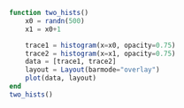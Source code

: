 ```julia
function two_hists()
    x0 = randn(500)
    x1 = x0+1

    trace1 = histogram(x=x0, opacity=0.75)
    trace2 = histogram(x=x1, opacity=0.75)
    data = [trace1, trace2]
    layout = Layout(barmode="overlay")
    plot(data, layout)
end
two_hists()
```


<div id="51ff71f0-38af-4d20-8cbd-096252008b6d" class="plotly-graph-div"></div>

<script>
    window.PLOTLYENV=window.PLOTLYENV || {};
    window.PLOTLYENV.BASE_URL="https://plot.ly";
    Plotly.newPlot('51ff71f0-38af-4d20-8cbd-096252008b6d', [{"type":"histogram","opacity":0.75,"x":[1.2455199404668633,1.1972863847775763,-0.14502114655025583,-1.4279152117952343,0.41575059009117543,-0.20475869658277918,0.38516074879366335,0.4058008672125428,-0.40855168045908724,0.018654110137878443,-2.2861824073850867,0.5932719504129559,-0.5659370329701278,-0.17517712291229676,-1.810084972976903,1.564715408944756,-0.768147845793704,1.588746399930521,0.6749770754411922,-0.9999410888655017,-0.6973087148655307,0.624588955189057,0.7577040710331813,0.6208057560821617,-0.6764121473954723,1.7709542204867943,-1.1832657708311052,1.9589161932714727,1.1331437459816514,1.4092862795325634,0.5007784136232238,-0.3326777002816977,0.2829952342649963,-2.208757203280906,0.23110298140790395,-0.785622153956888,-0.7667411552494356,-0.4084466004639852,1.8897709800232763,-0.9698934986487378,1.1271333265724737,-0.28867981780058327,0.37473637438298335,1.2940843270660296,-0.6204958285671154,1.5664062970899753,-0.3238924476209527,-1.8140140409038847,-1.7751969758735993,1.761570601298212,-0.46600845462891355,0.2618045935084398,0.05844238699748974,0.018015914986583642,2.6154823935101694,0.04061452024320571,0.15558113690640324,-2.0318695418256225,-0.7113841712553073,0.4774633141397696,-0.5006801302396714,2.372644995570952,-0.9493905648931548,0.9686839338495796,-0.7543056473129801,1.596494378213871,0.8915633177632407,0.6439055949501892,0.5026326748519694,-1.8615180111350602,-2.033319116395641,-0.527580976548962,0.25308814445468114,0.05557585852496592,-0.9429779665579571,-1.1152145075474098,-0.7364038069707227,0.2264999039246675,0.4891622811069958,-0.673678965082203,-1.6015938016245652,-0.15234614454028278,-1.5427645265063954,0.5454550325977648,0.0076374977011513705,0.1919854468107679,-1.027915755054208,-0.6195508711582065,-2.46555542919742,-0.6385375906359811,-0.1689450988898939,0.12599899000601128,-1.9847046652085056,0.5830051787496644,0.8016695885240027,2.284143933128412,1.5525824284682546,-0.01249315648963599,0.7928118007325636,0.10298782997886051,1.9517994732404873,0.08383161457019786,-2.0942475280925126,0.16704528418186218,1.60482700420994,1.5680149323985917,-0.19960820729257217,0.03340031150459788,-0.08611289828127774,0.5016750651818406,-1.3427714775386044,0.16516252390810032,0.20341267627250512,-0.4153865040437047,-0.60789351078012,0.23153800849237766,1.1254357288779742,2.0152880090466514,-0.039811918232092194,-1.4566705582405433,1.2916848865416006,0.9807725365251447,0.29503131429145635,1.4234649868413092,-1.2898375974393848,0.7503230130934312,-0.4883772702066906,-0.17967901216140786,0.7803259670311669,-0.375656213667807,0.45461103313745255,-0.08029093541551761,0.7849392298229572,0.7961327294443483,1.2356979282460598,0.601683024816054,2.3137041967122793,0.38539311974816925,0.9050731480138368,-0.48367244363590284,-0.7706640540820504,-0.3069374299765593,-0.9169971681832474,-1.330420559939094,-0.588186557584646,-2.657560587517418,0.07628575128280328,0.6087458027659233,-0.5102012968451791,0.3569374919364516,-0.11739608235959087,0.7164667000076291,-0.5530720185291789,2.108352566965641,0.06383073761481553,0.8358945519699409,-0.36763900355439494,1.0129122818274872,-0.0389435083164359,0.8212197282955677,0.09836489094441042,0.25285562999195843,-0.8105271641689236,-0.5248982981133608,0.4027634108795196,-0.136500613320974,0.3437301646383309,0.48900163342545605,-0.6392649377442824,-0.5492957112214037,-0.08855623394556214,-0.03660001058350606,-0.5242302225843515,-0.20174001050112275,-1.8628580818110227,-1.0083668104129775,0.4736404672296638,-0.18136834307131197,1.0535966892757929,-0.6350806734839438,1.0186632273717209,-1.866794726807767,-0.7827971694123335,-0.047132589315099616,0.6733632287871308,0.3473125083700882,-0.2767571661045389,2.632696091869151,-0.3916394577356168,-2.6993714740643306,1.0020551270888467,0.31291328593200474,0.40686533717563,-0.5771114262644808,1.1380395088913393,0.07070167383918761,0.32799171686708906,-0.17885812352065353,0.3779612762958348,0.05404694596035131,1.700886072901863,-0.007836429948446928,-0.3129948794288138,1.0807024447476572,0.19281557824527815,-0.6178103331993275,0.3113948697100495,1.3526226115010995,0.9338550414107272,-1.3929360095844248,0.9997219561146921,0.8220675581242429,-0.8278612198959416,1.0259010744735024,0.005733866374482646,2.0410743360960186,2.578131381415198,-0.6140508385598468,1.7870196385609336,-0.46989665880591497,-1.4486545818382297,0.18668128291296948,-0.398264483744613,-2.2921782843720595,-0.751941914161057,1.6486728580253043,-1.096832245594516,0.21241297293960487,-0.48650914248271276,-1.46042295142261,-0.8080523268777728,-0.7632063622350602,0.3668299814662604,-1.0578686060175233,-0.5471697933242412,-0.04404605428931518,-1.4184113803118272,1.6139683811084162,0.8195073857724532,0.7848479364387887,1.734866231556915,-0.10943781548573579,-0.9254728550464806,0.4748444092671134,-2.08922029433037,0.38189168068421697,2.356647340890684,-0.13608069378325605,0.4973527324634345,0.5918241239525236,2.0215499382981195,2.4590534001554794,-0.40121239872903636,1.7592022436913564,0.11766012915854666,0.08287675800521092,1.4165990106889146,0.8862296103352135,0.49883343806362845,0.5441969601763176,-0.12743498011735838,-0.6632827957205968,0.8371333135131891,0.5736296894805015,-1.9183022312484346,3.0298311690433986,0.7017747939700038,-1.400860366883381,-0.6970669820006977,-0.6368973861366931,-0.8030666026830686,0.5454058062341826,0.11181221592115578,2.1566388547147355,-0.8809832020789543,1.211821974581431,3.0491559988832493,-2.4557148297715554,-0.781971371588654,0.747192449357211,-0.3262203704464895,-0.6241163648921233,-0.6580520536219592,0.6698448544372364,-2.2611093064774237,-0.5322481027381247,1.5103628127138806,0.08971671507727809,0.025241942761722307,0.018180872573095842,0.7981530328192794,-0.4643483466567515,-1.071646211501693,0.11449763333516993,0.45689663349735565,1.2727129930458976,0.7552192904760457,0.29014828878762755,-0.5190240012457228,-1.7525391947733724,1.0895873056926388,-0.13762737025752908,-0.8704810294953261,0.32588396810355114,-0.67176401858884,-1.6485979270255193,-0.9139225487321286,-0.7820314873725396,-0.09924057064641673,-0.42761435713455814,-2.2190099988574197,-0.12862130733314522,-0.44805232986947324,0.14531672799670822,-0.1515741589799843,-0.3822992522948456,-2.2314453045105687,-1.8104409683957974,-1.2131554600922392,0.47392151332883964,1.1473589683835315,2.3689117071105605,-0.11136278598057911,-0.9184899134460744,0.5991027549458788,-1.9151518189968226,-1.6166033944407119,-0.6952323662837728,-0.007531896733185442,-2.6288541552734164,-1.7349547951515083,1.2299287086735595,-0.28898650578406465,0.24780749886888376,1.2766133918988343,-1.5575974101998238,0.7252904405613558,0.22429073750493428,-0.9521178453728892,-0.09060795943695411,-1.820488645168421,1.487233279688986,-0.16054275560416875,0.31921809841206317,1.080606999652695,-0.18156605879712437,-0.3455835484542456,1.1058982550940624,-0.7762677413975623,-0.43455210277007295,-0.5303125792373158,0.48211765739319856,-1.6720021767449569,-0.7032225945738296,0.368513712340367,-0.8997009129705218,0.3481133792651248,0.39562361481346187,1.671413237365405,1.5734982625667238,0.5063025736475143,-0.8116841889391919,-1.8743733309694726,0.3264185504939589,-0.5220093909498927,-0.007087231605654526,-1.3107093031065762,0.7329378612066886,-0.22123178445695602,-0.8959776181140394,1.7178557670531478,0.43907321420033113,1.1207838465260405,0.6545175698820073,-0.5799638272121184,0.47195287187346663,0.11216605446370925,1.2396867196126526,0.27705214782666243,0.5831451377580089,1.483103638187262,-1.3304204855390835,0.04261927738640807,-1.770065300939592,-1.3554119558684152,-1.3584487029567855,-0.4006652079299055,-0.03721899108377696,1.4599173175824494,2.007442456746228,-1.4951648061132576,-1.3761122608186795,0.9911831746520644,-0.4243641769262709,-0.02490750187195639,0.6283251657513581,0.8817062485870749,0.06673402137016954,0.4757688089473927,-0.1504671424897032,3.118896875626407,0.020800351129297574,-1.5526428788830078,0.020878527183963862,0.4058163673224712,-0.4971742584202963,-0.14312441258018022,-1.2361036685630515,-0.27395860980253894,0.8694601444320731,-0.9890289462695389,0.3819039832428374,0.084763142376861,1.7084406052181442,-1.903052275553418,0.14764637641350817,-0.43317251112330124,-0.16984447159439017,0.07314864054837933,-1.0582896376632054,0.35202500997700326,-1.3361786512246163,-0.8559106164904289,0.6411876601691683,0.6041261994358043,0.3773069272556925,-0.5149674128798983,-0.6358414715664953,0.01809336685226878,-1.5847113378972721,0.38264145610812145,0.19600696377875737,-0.18268970460816142,0.259988081031352,2.273711419804658,1.3871457021968707,1.172474474823842,0.29819973045835985,-0.09365585048583824,0.7302420128246304,-0.8774804709455505,-0.1624227958853458,-0.8878745620709739,0.11850892515028409,-0.3983701466779902,-0.843144364229239,-1.5836909964391286,1.3982177835749015,-0.5153383492057826,1.5217414573397692,-0.4616737229568412,0.250686078871366,0.7804305466282084,-0.09042641819113759,-2.5235210174968836,0.35008542629107126,-1.0219348226989253,-1.5673042349654156,1.7191070954382859,0.6761126861336875,-1.1351205713328325,-0.9427258800939754,-2.0540206805944097,-0.17669497812456622,-0.858300889808123,0.9588810895072908,-2.1225098579237964,0.17766423265945414,1.5900511872225616,-1.2434513811853467,-0.6136948328796475,0.35978693332326644,0.15453386036271505,-1.5639681038546827,-0.7164806282252434,-1.1740534410388095,0.10799314632946876,-0.40515294006114055,-0.38854222994784027,-1.6529386063545002,0.7319513956300463,0.3240121713908051,0.42273245072364907,-0.31411264289502083,0.7907734338455688,-0.006805533551902784,-0.7046954708423084,-0.9880498257996154,1.3249119516335501,-0.5808327973070795,-0.3157266066037128,1.5044463104695194,0.26200368983646777,0.49280159551165914,0.005783765168853158,0.4626368180678434,1.094961524312296,-0.2586094669433917,-0.08434431314179044,-0.5165037128149219]},{"type":"histogram","opacity":0.75,"x":[2.2455199404668633,2.197286384777576,0.8549788534497442,-0.4279152117952343,1.4157505900911755,0.7952413034172208,1.3851607487936635,1.4058008672125428,0.5914483195409128,1.0186541101378785,-1.2861824073850867,1.593271950412956,0.43406296702987224,0.8248228770877033,-0.8100849729769031,2.564715408944756,0.231852154206296,2.588746399930521,1.6749770754411921,5.8911134498296214e-5,0.3026912851344693,1.6245889551890569,1.7577040710331813,1.6208057560821616,0.3235878526045277,2.7709542204867943,-0.18326577083110518,2.958916193271473,2.133143745981651,2.409286279532563,1.5007784136232238,0.6673222997183024,1.2829952342649964,-1.2087572032809062,1.231102981407904,0.21437784604311205,0.23325884475056435,0.5915533995360148,2.8897709800232763,0.03010650135126225,2.1271333265724737,0.7113201821994167,1.3747363743829832,2.2940843270660296,0.3795041714328846,2.5664062970899755,0.6761075523790473,-0.8140140409038847,-0.7751969758735993,2.761570601298212,0.5339915453710864,1.2618045935084399,1.0584423869974897,1.0180159149865837,3.6154823935101694,1.0406145202432058,1.1555811369064033,-1.0318695418256225,0.2886158287446927,1.4774633141397695,0.4993198697603286,3.372644995570952,0.050609435106845235,1.9686839338495796,0.2456943526870199,2.5964943782138707,1.8915633177632407,1.6439055949501893,1.5026326748519694,-0.8615180111350602,-1.0333191163956408,0.47241902345103803,1.253088144454681,1.055575858524966,0.05702203344204293,-0.1152145075474098,0.2635961930292773,1.2264999039246676,1.4891622811069958,0.32632103491779696,-0.6015938016245652,0.8476538554597173,-0.5427645265063954,1.545455032597765,1.0076374977011513,1.1919854468107678,-0.027915755054207958,0.3804491288417935,-1.46555542919742,0.36146240936401886,0.831054901110106,1.1259989900060112,-0.9847046652085056,1.5830051787496644,1.8016695885240028,3.284143933128412,2.552582428468255,0.987506843510364,1.7928118007325637,1.1029878299788605,2.951799473240487,1.0838316145701978,-1.0942475280925126,1.1670452841818622,2.60482700420994,2.568014932398592,0.8003917927074278,1.033400311504598,0.9138871017187222,1.5016750651818405,-0.3427714775386044,1.1651625239081003,1.203412676272505,0.5846134959562953,0.39210648921988,1.2315380084923777,2.1254357288779744,3.0152880090466514,0.9601880817679078,-0.45667055824054326,2.2916848865416006,1.9807725365251447,1.2950313142914562,2.423464986841309,-0.28983759743938475,1.750323013093431,0.5116227297933094,0.8203209878385922,1.7803259670311669,0.624343786332193,1.4546110331374527,0.9197090645844824,1.7849392298229572,1.7961327294443483,2.2356979282460596,1.601683024816054,3.3137041967122793,1.3853931197481693,1.9050731480138368,0.5163275563640972,0.2293359459179496,0.6930625700234407,0.08300283181675261,-0.3304205599390939,0.411813442415354,-1.657560587517418,1.0762857512828032,1.6087458027659234,0.4897987031548209,1.3569374919364516,0.8826039176404091,1.7164667000076292,0.44692798147082113,3.108352566965641,1.0638307376148155,1.835894551969941,0.6323609964456051,2.012912281827487,0.9610564916835641,1.8212197282955676,1.0983648909444104,1.2528556299919584,0.18947283583107644,0.47510170188663925,1.4027634108795195,0.863499386679026,1.3437301646383308,1.489001633425456,0.3607350622557176,0.45070428877859625,0.9114437660544379,0.963399989416494,0.4757697774156485,0.7982599894988772,-0.8628580818110227,-0.008366810412977488,1.473640467229664,0.818631656928688,2.0535966892757926,0.3649193265160562,2.0186632273717207,-0.8667947268077669,0.21720283058766654,0.9528674106849004,1.6733632287871307,1.3473125083700883,0.7232428338954611,3.632696091869151,0.6083605422643832,-1.6993714740643306,2.0020551270888465,1.3129132859320047,1.40686533717563,0.42288857373551925,2.1380395088913393,1.0707016738391877,1.3279917168670892,0.8211418764793464,1.3779612762958349,1.0540469459603514,2.700886072901863,0.9921635700515531,0.6870051205711862,2.080702444747657,1.192815578245278,0.38218966680067246,1.3113948697100495,2.3526226115010997,1.9338550414107272,-0.39293600958442476,1.999721956114692,1.822067558124243,0.17213878010405836,2.025901074473502,1.0057338663744826,3.0410743360960186,3.578131381415198,0.38594916144015323,2.787019638560934,0.530103341194085,-0.4486545818382297,1.1866812829129696,0.601735516255387,-1.2921782843720595,0.24805808583894295,2.6486728580253045,-0.09683224559451609,1.212412972939605,0.5134908575172872,-0.4604229514226099,0.19194767312222716,0.23679363776493978,1.3668299814662603,-0.057868606017523305,0.4528302066757588,0.9559539457106848,-0.41841138031182723,2.6139683811084162,1.8195073857724533,1.7848479364387888,2.734866231556915,0.8905621845142642,0.07452714495351942,1.4748444092671134,-1.08922029433037,1.381891680684217,3.356647340890684,0.863919306216744,1.4973527324634346,1.5918241239525237,3.0215499382981195,3.4590534001554794,0.5987876012709636,2.759202243691356,1.1176601291585466,1.082876758005211,2.4165990106889144,1.8862296103352136,1.4988334380636283,1.5441969601763175,0.8725650198826416,0.3367172042794032,1.837133313513189,1.5736296894805015,-0.9183022312484346,4.0298311690433986,1.7017747939700039,-0.400860366883381,0.3029330179993023,0.3631026138633069,0.19693339731693138,1.5454058062341827,1.1118122159211559,3.1566388547147355,0.11901679792104569,2.211821974581431,4.049155998883249,-1.4557148297715554,0.21802862841134596,1.747192449357211,0.6737796295535106,0.3758836351078767,0.3419479463780408,1.6698448544372364,-1.2611093064774237,0.46775189726187527,2.510362812713881,1.0897167150772782,1.0252419427617223,1.0181808725730959,1.7981530328192794,0.5356516533432485,-0.07164621150169292,1.11449763333517,1.4568966334973557,2.2727129930458974,1.7552192904760457,1.2901482887876274,0.4809759987542772,-0.7525391947733724,2.089587305692639,0.862372629742471,0.12951897050467387,1.3258839681035512,0.32823598141115995,-0.6485979270255193,0.08607745126787136,0.21796851262746042,0.9007594293535832,0.5723856428654419,-1.2190099988574197,0.8713786926668547,0.5519476701305268,1.1453167279967083,0.8484258410200157,0.6177007477051544,-1.2314453045105687,-0.8104409683957974,-0.21315546009223918,1.4739215133288397,2.1473589683835312,3.3689117071105605,0.8886372140194209,0.08151008655392555,1.599102754945879,-0.9151518189968226,-0.6166033944407119,0.30476763371622717,0.9924681032668146,-1.6288541552734164,-0.7349547951515083,2.2299287086735595,0.7110134942159354,1.2478074988688839,2.2766133918988345,-0.5575974101998238,1.7252904405613558,1.2242907375049343,0.04788215462711076,0.9093920405630459,-0.820488645168421,2.487233279688986,0.8394572443958312,1.3192180984120632,2.0806069996526952,0.8184339412028756,0.6544164515457545,2.105898255094062,0.22373225860243773,0.565447897229927,0.4696874207626842,1.4821176573931987,-0.6720021767449569,0.29677740542617037,1.368513712340367,0.1002990870294782,1.3481133792651248,1.395623614813462,2.671413237365405,2.5734982625667238,1.5063025736475142,0.18831581106080808,-0.8743733309694726,1.326418550493959,0.47799060905010726,0.9929127683943455,-0.3107093031065762,1.7329378612066886,0.778768215543044,0.10402238188596058,2.717855767053148,1.439073214200331,2.1207838465260407,1.6545175698820072,0.42003617278788163,1.4719528718734667,1.1121660544637093,2.239686719612653,1.2770521478266623,1.583145137758009,2.483103638187262,-0.33042048553908354,1.042619277386408,-0.7700653009395919,-0.35541195586841523,-0.35844870295678555,0.5993347920700944,0.9627810089162231,2.459917317582449,3.007442456746228,-0.49516480611325764,-0.37611226081867954,1.9911831746520643,0.5756358230737291,0.9750924981280437,1.6283251657513582,1.8817062485870748,1.0667340213701695,1.4757688089473926,0.8495328575102968,4.118896875626406,1.0208003511292976,-0.5526428788830078,1.0208785271839638,1.4058163673224713,0.5028257415797037,0.8568755874198197,-0.23610366856305154,0.7260413901974611,1.869460144432073,0.010971053730461144,1.3819039832428375,1.0847631423768611,2.7084406052181444,-0.903052275553418,1.147646376413508,0.5668274888766988,0.8301555284056098,1.0731486405483794,-0.058289637663205385,1.3520250099770033,-0.3361786512246163,0.14408938350957112,1.6411876601691682,1.6041261994358043,1.3773069272556926,0.48503258712010167,0.3641585284335047,1.0180933668522687,-0.5847113378972721,1.3826414561081215,1.1960069637787574,0.8173102953918385,1.259988081031352,3.273711419804658,2.3871457021968707,2.172474474823842,1.29819973045836,0.9063441495141618,1.7302420128246303,0.12251952905444952,0.8375772041146542,0.11212543792902607,1.118508925150284,0.6016298533220098,0.156855635770761,-0.5836909964391286,2.3982177835749017,0.4846616507942174,2.521741457339769,0.5383262770431587,1.250686078871366,1.7804305466282084,0.9095735818088624,-1.5235210174968836,1.3500854262910713,-0.021934822698925327,-0.5673042349654156,2.719107095438286,1.6761126861336875,-0.1351205713328325,0.0572741199060246,-1.0540206805944097,0.8233050218754338,0.14169911019187698,1.9588810895072908,-1.1225098579237964,1.1776642326594542,2.590051187222562,-0.2434513811853467,0.38630516712035246,1.3597869333232664,1.154533860362715,-0.5639681038546827,0.2835193717747566,-0.1740534410388095,1.1079931463294688,0.5948470599388594,0.6114577700521597,-0.6529386063545002,1.7319513956300463,1.324012171390805,1.422732450723649,0.6858873571049792,1.7907734338455688,0.9931944664480972,0.29530452915769156,0.011950174200384578,2.32491195163355,0.4191672026929205,0.6842733933962872,2.504446310469519,1.2620036898364677,1.4928015955116591,1.0057837651688533,1.4626368180678435,2.0949615243122963,0.7413905330566083,0.9156556868582095,0.4834962871850781]}],
               {"barmode":"overlay","margin":{"l":50,"b":60,"r":50,"t":60}}, {showLink: false});

 </script>



